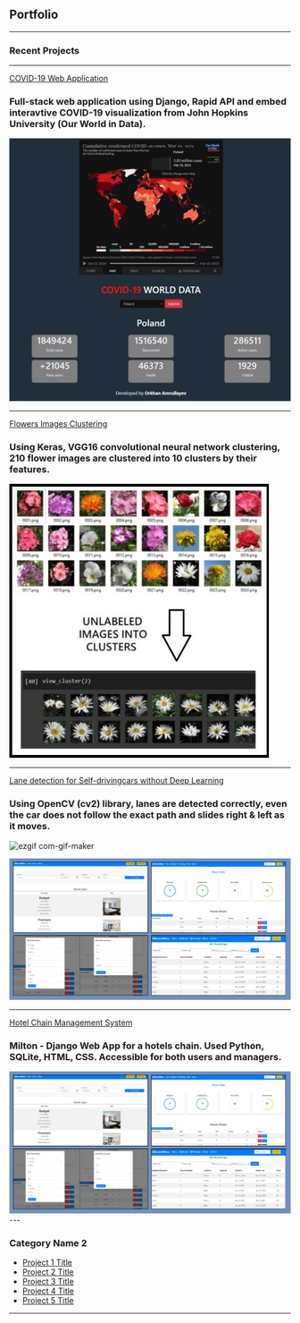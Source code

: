 ## Portfolio

---

### Recent Projects
---
[COVID-19 Web Application](https://github.com/orkhan-amrullayev/covid19)
<br>
### Full-stack web application using Django, Rapid API and embed interavtive COVID-19 visualization from John Hopkins University (Our World in Data).
<img src="images/covid12.jpg?raw=true"/>

---
[Flowers Images Clustering](https://github.com/orkhan-amrullayev/Image_Clustering_Flowers)
<br>
### Using Keras, VGG16 convolutional neural network clustering, 210 flower images are clustered into 10 clusters by their features. 
<img src="images/flowers.jpg?raw=true"/>

---
[Lane detection for Self-drivingcars without Deep Learning](https://github.com/orkhan-amrullayev/hotels_chain_management/)
<br>
### Using OpenCV (cv2) library, lanes are detected correctly, even the car does not follow the exact path and slides right & left as it moves.

![ezgif com-gif-maker](https://user-images.githubusercontent.com/64093617/111855055-e80d2100-8922-11eb-8f7b-b76dccc1d999.gif)

<img src="images/hotel.jpg?raw=true"/>

---
[Hotel Chain Management System](https://github.com/orkhan-amrullayev/hotels_chain_management/)
<br>
### Milton - Django Web App for a hotels chain. Used Python, SQLite, HTML, CSS. Accessible for both users and managers.
<img src="images/hotel.jpg?raw=true"/>
---

### Category Name 2

- [Project 1 Title](http://example.com/)
- [Project 2 Title](http://example.com/)
- [Project 3 Title](http://example.com/)
- [Project 4 Title](http://example.com/)
- [Project 5 Title](http://example.com/)

---

